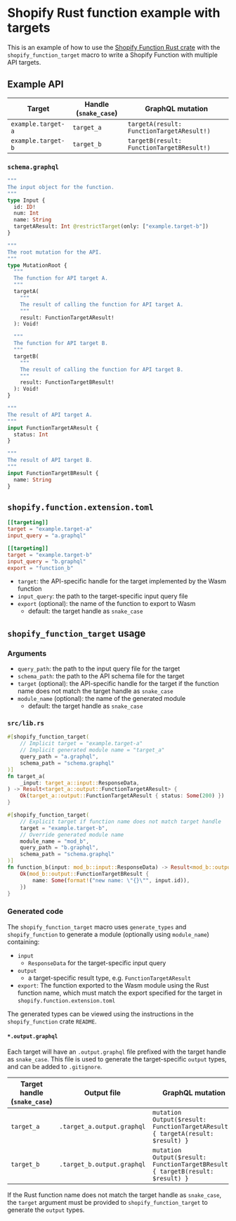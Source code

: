 # Shopify Rust function example with targets

This is an example of how to use the [Shopify Function Rust crate][crate] with the `shopify_function_target` macro to write a Shopify Function with multiple API targets.

## Example API

Target | Handle (`snake_case`) | GraphQL mutation
-- | -- | --
`example.target-a` | `target_a` | `targetA(result: FunctionTargetAResult!)`
`example.target-b` | `target_b` | `targetB(result: FunctionTargetBResult!)`

### `schema.graphql`

```graphql
"""
The input object for the function.
"""
type Input {
  id: ID!
  num: Int
  name: String
  targetAResult: Int @restrictTarget(only: ["example.target-b"])
}

"""
The root mutation for the API.
"""
type MutationRoot {
  """
  The function for API target A.
  """
  targetA(
    """
    The result of calling the function for API target A.
    """
    result: FunctionTargetAResult!
  ): Void!

  """
  The function for API target B.
  """
  targetB(
    """
    The result of calling the function for API target B.
    """
    result: FunctionTargetBResult!
  ): Void!
}

"""
The result of API target A.
"""
input FunctionTargetAResult {
  status: Int
}

"""
The result of API target B.
"""
input FunctionTargetBResult {
  name: String
}
```

## `shopify.function.extension.toml`

```toml
[[targeting]]
target = "example.target-a"
input_query = "a.graphql"

[[targeting]]
target = "example.target-b"
input_query = "b.graphql"
export = "function_b"
```

- `target`: the API-specific handle for the target implemented by the Wasm function
- `input_query`: the path to the target-specific input query file
- `export` (optional): the name of the function to export to Wasm
  - default: the target handle as `snake_case`

## `shopify_function_target` usage

### Arguments

- `query_path`: the path to the input query file for the target
- `schema_path`: the path to the API schema file for the target
- `target` (optional): the API-specific handle for the target if the function name does not match the target handle as `snake_case`
- `module_name` (optional): the name of the generated module
  - default: the target handle as `snake_case`

### `src/lib.rs`

```rust
#[shopify_function_target(
    // Implicit target = "example.target-a"
    // Implicit generated module name = "target_a"
    query_path = "a.graphql",
    schema_path = "schema.graphql"
)]
fn target_a(
    _input: target_a::input::ResponseData,
) -> Result<target_a::output::FunctionTargetAResult> {
    Ok(target_a::output::FunctionTargetAResult { status: Some(200) })
}

#[shopify_function_target(
    // Explicit target if function name does not match target handle
    target = "example.target-b",
    // Override generated module name
    module_name = "mod_b",
    query_path = "b.graphql",
    schema_path = "schema.graphql"
)]
fn function_b(input: mod_b::input::ResponseData) -> Result<mod_b::output::FunctionTargetBResult> {
    Ok(mod_b::output::FunctionTargetBResult {
        name: Some(format!("new name: \"{}\"", input.id)),
    })
}
```

### Generated code

The `shopify_function_target` macro uses `generate_types` and `shopify_function` to generate a module (optionally using `module_name`) containing:

- `input`
  - `ResponseData` for the target-specific input query
- `output`
  - a target-specific result type, e.g. `FunctionTargetAResult`
- `export`: The function exported to the Wasm module using the Rust function name, which must match the export specified for the target in `shopify.function.extension.toml`

The generated types can be viewed using the instructions in the `shopify_function` crate `README`.

#### `*.output.graphql`

Each target will have an `.output.graphql` file prefixed with the target handle as `snake_case`. This file is used to generate the target-specific `output` types, and can be added to `.gitignore`.

Target handle (`snake_case`) | Output file | GraphQL mutation
-- | -- | --
`target_a` | `.target_a.output.graphql` | `mutation Output($result: FunctionTargetAResult!) { targetA(result: $result) }`
`target_b` | `.target_b.output.graphql` | `mutation Output($result: FunctionTargetBResult!) { targetB(result: $result) }`

If the Rust function name does not match the target handle as `snake_case`, the `target` argument must be provided to `shopify_function_target` to generate the `output` types.

[crate]: https://crates.io/crates/shopify-function

